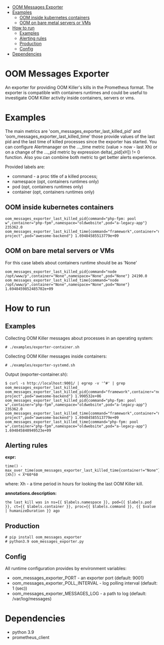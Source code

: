 <!-- TOC -->

- [OOM Messages Exporter](#oom-messages-exporter)
- [Examples](#examples)
    - [OOM inside kubernetes containers](#oom-inside-kubernetes-containers)
    - [OOM on bare metal servers or VMs](#oom-on-bare-metal-servers-or-vms)
- [How to run](#how-to-run)
    - [Examples](#examples)
    - [Alerting rules](#alerting-rules)
    - [Production](#production)
    - [Config](#config)
- [Dependencies](#dependencies)

<!-- /TOC -->

# OOM Messages Exporter
An exporter for providing OOM Killer's kills in the Prometheus format. The exporter is compatible with containers runtimes and could be useful to investigate OOM Killer activity inside containers, servers or vms.

# Examples
The main metrics are 'oom_messages_exporter_last_killed_pid' and 'oom_messages_exporter_last_killed_time' those provide values of the last pid and the last time of killed processes since the exporter has started. You can configure Alertmanager on the ..._time metric  (value > now - last Xh) or on a change of the ..._pid metric by expression delta(_pid[xH]) != 0 function. Also you can combine both metric to get better alerts experience.

Provided labels are:
- command - a proc title of a killed process;
- namespace (opt, containers runtimes only)
- pod (opt, containers runtimes only)
- container (opt, containers runtimes only)

## OOM inside kubernetes containers
```
oom_messages_exporter_last_killed_pid{command="php-fpm: pool w",container="php-fpm",namespace="oldwebsite",pod="a-legacy-app"} 235362.0
oom_messages_exporter_last_killed_time{command="framework",container="nodejs",namespace="lovely-project",pod="awesome-backend"} 1.69484585513779e+09
```

## OOM on bare metal servers or VMs
For this case labels about containers runtime should be as 'None'
```
oom_messages_exporter_last_killed_pid{command="node /opt/www/p",container="None",namespace="None",pod="None"} 24190.0
oom_messages_exporter_last_killed_time{command="node /opt/www/p",container="None",namespace="None",pod="None"} 1.6948459852485702e+09
```

# How to run

## Examples
Collecting OOM Killer messages about processes in an operating system:
```
# ./examples/exporter-container.sh
```
Collecting OOM Killer messages inside containers:
```
# ./examples/exporter-systemd.sh
```
Output (exporter-container.sh):
```
$ curl -s http://localhost:9001/ | egrep -v '^#' | grep oom_messages_exporter_last_killed_
oom_messages_exporter_last_killed_pid{command="framework",container="nodejs",namespace="lovely-project",pod="awesome-backend"} 1.990532e+06
oom_messages_exporter_last_killed_pid{command="php-fpm: pool w",container="php-fpm",namespace="oldwebsite",pod="a-legacy-app"} 235362.0
oom_messages_exporter_last_killed_time{command="framework",container="nodejs",namespace="lovely-project",pod="awesome-backend"} 1.69484585513779e+09
oom_messages_exporter_last_killed_time{command="php-fpm: pool w",container="php-fpm",namespace="oldwebsite",pod="a-legacy-app"} 1.694845840949523e+09
```

## Alerting rules
**expr:**
```
time() - max_over_time(oom_messages_exporter_last_killed_time{container!="None"}[Xh]) < X*60*60
```
where: Xh - a time period in hours for looking the last OOM Killer kill.

**annotations.description:**
```
the last kill was in ns={{ $labels.namespace }}, pod={{ $labels.pod }}, ct={{ $labels.container }}, proc={{ $labels.command }}, {{ $value | humanizeDuration }} ago
```

## Production
```
# pip install oom_messages_exporter
# python3.9 oom_messages_exporter.py
```

## Config
All runtime configuration provides by environment variables:
- oom_messages_exporter_PORT - an exporter port (default: 9001)
- oom_messages_exporter_POLL_INTERVAL - log polling interval (default: 1 (sec))
- oom_messages_exporter_MESSAGES_LOG - a path to log (default: /var/log/messages)

# Dependencies
- python 3.9
- prometheus_client
